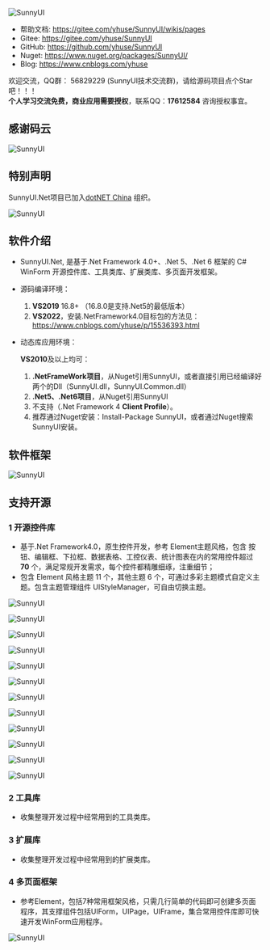 ![SunnyUI](https://img1.dotnet9.com/2020/12/0401.png)

- 帮助文档: https://gitee.com/yhuse/SunnyUI/wikis/pages
- Gitee:  https://gitee.com/yhuse/SunnyUI
- GitHub: https://github.com/yhuse/SunnyUI
- Nuget:  https://www.nuget.org/packages/SunnyUI/ 
- Blog:   https://www.cnblogs.com/yhuse

欢迎交流，QQ群： 56829229  (SunnyUI技术交流群)，请给源码项目点个Star吧！！！  
**个人学习交流免费，商业应用需要授权**，联系QQ：**17612584** 咨询授权事宜。  

## 感谢码云

![SunnyUI](https://img1.dotnet9.com/2020/12/0402.png)
    
## 特别声明

SunnyUI.Net项目已加入[dotNET China](https://gitee.com/dotnetchina) 组织。

![SunnyUI](https://img1.dotnet9.com/2020/12/0403.png)

## 软件介绍

- SunnyUI.Net, 是基于.Net Framework 4.0+、.Net 5、.Net 6 框架的 C# WinForm 开源控件库、工具类库、扩展类库、多页面开发框架。
- 源码编译环境：    

  1. **VS2019** 16.8+ （16.8.0是支持.Net5的最低版本）    
  2. **VS2022**，安装.NetFramework4.0目标包的方法见：https://www.cnblogs.com/yhuse/p/15536393.html    

- 动态库应用环境：    

  **VS2010**及以上均可：  

  1. **.NetFrameWork项目**，从Nuget引用SunnyUI，或者直接引用已经编译好两个的Dll（SunnyUI.dll，SunnyUI.Common.dll）   
  2. **.Net5、.Net6项目**，从Nuget引用SunnyUI    
  3. 不支持（.Net Framework 4 **Client Profile**）。    
  4. 推荐通过Nuget安装：Install-Package SunnyUI，或者通过Nuget搜索SunnyUI安装。    
    
## 软件框架

![SunnyUI](https://img1.dotnet9.com/2020/12/0404.png)

## 支持开源

### 1 开源控件库  

  - 基于.Net Framework4.0，原生控件开发，参考 Element主题风格，包含 按钮、编辑框、下拉框、数据表格、工控仪表、统计图表在内的常用控件超过  **70** 个，满足常规开发需求，每个控件都精雕细琢，注重细节；  
  - 包含 Element 风格主题 11 个，其他主题 6 个，可通过多彩主题模式自定义主题。包含主题管理组件 UIStyleManager，可自由切换主题。  

![SunnyUI](https://img1.dotnet9.com/2020/12/0405.png)

![SunnyUI](https://img1.dotnet9.com/2020/12/0406.png)

![SunnyUI](https://img1.dotnet9.com/2020/12/0407.png)

![SunnyUI](https://img1.dotnet9.com/2020/12/0408.png)

![SunnyUI](https://img1.dotnet9.com/2020/12/0409.png)

![SunnyUI](https://img1.dotnet9.com/2020/12/0410.png)

![SunnyUI](https://img1.dotnet9.com/2020/12/0411.png)

![SunnyUI](https://img1.dotnet9.com/2020/12/0412.png)

![SunnyUI](https://img1.dotnet9.com/2020/12/0413.png)

![SunnyUI](https://img1.dotnet9.com/2020/12/0414.png)

![SunnyUI](https://img1.dotnet9.com/2020/12/0415.png)

![SunnyUI](https://img1.dotnet9.com/2020/12/0416.png)

### 2 工具库

  - 收集整理开发过程中经常用到的工具类库。

### 3 扩展库

  - 收集整理开发过程中经常用到的扩展类库。

### 4 多页面框架

  - 参考Element，包括7种常用框架风格，只需几行简单的代码即可创建多页面程序，其支撑组件包括UIForm，UIPage，UIFrame，集合常用控件库即可快速开发WinForm应用程序。

![SunnyUI](https://img1.dotnet9.com/2020/12/0417.png)